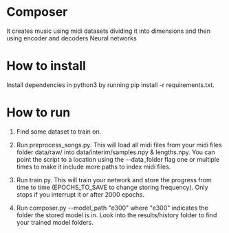 # Composer
It creates music using midi datasets dividing it into  dimensions and then using encoder and decoders Neural networks

# How to install
Install dependencies in python3 by running pip install -r requirements.txt.

# How to run

1) Find some dataset to train on.

2) Run preprocess_songs.py. This will load all midi files from your midi files folder data/raw/ into data/interim/samples.npy & lengths.npy. You can point the script to a location using the --data_folder flag one or multiple times to make it include more paths to index midi files.

3) Run train.py. This will train your network and store the progress from time to time (EPOCHS_TO_SAVE to change storing frequency). Only stops if you interrupt it or after 2000 epochs.

4) Run composer.py --model_path "e300" where "e300" indicates the folder the stored model is in. Look into the results/history folder to find your trained model folders.
